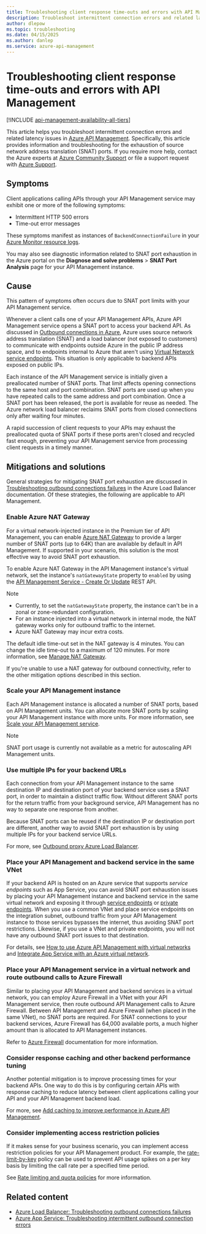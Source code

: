 ```yaml
---
title: Troubleshooting client response time-outs and errors with API Management
description: Troubleshoot intermittent connection errors and related latency issues in API Management
author: dlepow
ms.topic: troubleshooting
ms.date: 04/15/2025
ms.author: danlep
ms.service: azure-api-management
---
```


# Troubleshooting client response time-outs and errors with API Management

[!INCLUDE [api-management-availability-all-tiers](../../includes/api-management-availability-all-tiers.md)]

This article helps you troubleshoot intermittent connection errors and related latency issues in [Azure API Management](./api-management-key-concepts.md). Specifically, this article provides information and troubleshooting for the exhaustion of source network address translation (SNAT) ports. If you require more help, contact the Azure experts at [Azure Community Support](https://azure.microsoft.com/support/community/) or file a support request with [Azure Support](https://azure.microsoft.com/support/options/).

## Symptoms

Client applications calling APIs through your API Management service may exhibit one or more of the following symptoms:

* Intermittent HTTP 500 errors
* Time-out error messages

These symptoms manifest as instances of `BackendConnectionFailure` in your [Azure Monitor resource logs](/azure/azure-monitor/essentials/resource-logs).

You may also see diagnostic information related to SNAT port exhaustion in the Azure portal on the **Diagnose and solve problems** > **SNAT Port Analysis** page for your API Management instance.

## Cause

This pattern of symptoms often occurs due to SNAT port limits with your API Management service.

Whenever a client calls one of your API Management APIs, Azure API Management service opens a SNAT port to access your backend API. As discussed in [Outbound connections in Azure](../load-balancer/load-balancer-outbound-connections.md), Azure uses source network address translation (SNAT) and a load balancer (not exposed to customers) to communicate with endpoints outside Azure in the public IP address space, and to endpoints internal to Azure that aren't using [Virtual Network service endpoints](../virtual-network/virtual-network-service-endpoints-overview.md). This situation is only applicable to backend APIs exposed on public IPs.

Each instance of the API Management service is initially given a preallocated number of SNAT ports. That limit affects opening connections to the same host and port combination. SNAT ports are used up when you have repeated calls to the same address and port combination. Once a SNAT port has been released, the port is available for reuse as needed. The Azure network load balancer reclaims SNAT ports from closed connections only after waiting four minutes.

A rapid succession of client requests to your APIs may exhaust the preallocated quota of SNAT ports if these ports aren't closed and recycled fast enough, preventing your API Management service from processing client requests in a timely manner.

## Mitigations and solutions

General strategies for mitigating SNAT port exhaustion are discussed in [Troubleshooting outbound connections failures](../load-balancer/troubleshoot-outbound-connection.md) in the Azure Load Balancer documentation. Of these strategies, the following are applicable to API Management.

### Enable Azure NAT Gateway

For a virtual network-injected instance in the Premium tier of API Management, you can enable [Azure NAT Gateway](/azure/virtual-network/nat-gateway/nat-overview) to provide a larger number of SNAT ports (up to 64K) than are available by default in API Management. If supported in your scenario, this solution is the most effective way to avoid SNAT port exhaustion.

To enable Azure NAT Gateway in the API Management instance's virtual network, set the instance's `natGatewayState` property to `enabled` by using the [API Management Service - Create Or Update](/rest/api/apimanagement/api-management-service/create-or-update#apimanagementcreateservicewithnatgatewayenabled) REST API.

> [!NOTE]
> * Currently, to set the `natGatewayState` property, the instance can't be in a zonal or zone-redundant configuration.
> * For an instance injected into a virtual network in internal mode, the NAT gateway works only for outbound traffic to the internet.
> * Azure NAT Gateway may incur extra costs.

The default idle time-out set in the NAT gateway is 4 minutes. You can change the idle time-out to a maximum of 120 minutes. For more information, see [Manage NAT Gateway](/azure/nat-gateway/manage-nat-gateway?tabs=manage-nat-portal).

If you're unable to use a NAT gateway for outbound connectivity, refer to the other mitigation options described in this section.

### Scale your API Management instance

Each API Management instance is allocated a number of SNAT ports, based on API Management units. You can allocate more SNAT ports by scaling your API Management instance with more units. For more information, see [Scale your API Management service](upgrade-and-scale.md#scale-your-api-management-instance).

> [!NOTE]
> SNAT port usage is currently not available as a metric for autoscaling API Management units.

### Use multiple IPs for your backend URLs

Each connection from your API Management instance to the same destination IP and destination port of your backend service uses a SNAT port, in order to maintain a distinct traffic flow. Without different SNAT ports for the return traffic from your background service, API Management has no way to separate one response from another.

Because SNAT ports can be reused if the destination IP or destination port are different, another way to avoid SNAT port exhaustion is by using multiple IPs for your backend service URLs.

For more, see [Outbound proxy Azure Load Balancer](../load-balancer/load-balancer-outbound-connections.md).

### Place your API Management and backend service in the same VNet

If your backend API is hosted on an Azure service that supports *service endpoints* such as App Service, you can avoid SNAT port exhaustion issues by placing your API Management instance and backend service in the same virtual network and exposing it through [service endpoints](../virtual-network/virtual-network-service-endpoints-overview.md) or [private endpoints](../private-link/private-endpoint-overview.md). When you use a common VNet and place service endpoints on the integration subnet, outbound traffic from your API Management instance to those services bypasses the internet, thus avoiding SNAT port restrictions. Likewise, if you use a VNet and private endpoints, you will not have any outbound SNAT port issues to that destination.

For details, see [How to use Azure API Management with virtual networks](api-management-using-with-vnet.md) and [Integrate App Service with an Azure virtual network](../app-service/overview-vnet-integration.md).

### Place your API Management service in a virtual network and route outbound calls to Azure Firewall

Similar to placing your API Management and backend services in a virtual network, you can employ Azure Firewall in a VNet with your API Management service, then route outbound API Management calls to Azure Firewall. Between API Management and Azure Firewall (when placed in the same VNet), no SNAT ports are required. For SNAT connections to your backend services, Azure Firewall has 64,000 available ports, a much higher amount than is allocated to API Management instances.

Refer to [Azure Firewall](../firewall/overview.md) documentation for more information.

### Consider response caching and other backend performance tuning

Another potential mitigation is to improve processing times for your backend APIs. One way to do this is by configuring certain APIs with response caching to reduce latency between client applications calling your API and your API Management backend load.

For more, see [Add caching to improve performance in Azure API Management](api-management-howto-cache.md).

### Consider implementing access restriction policies

If it makes sense for your business scenario, you can implement access restriction policies for your API Management product. For example, the [rate-limit-by-key](rate-limit-by-key-policy.md) policy can be used to prevent API usage spikes on a per key basis by limiting the call rate per a specified time period.

See [Rate limiting and quota policies](api-management-policies.md#rate-limiting-and-quotas) for more information.

## Related content

* [Azure Load Balancer: Troubleshooting outbound connections failures](../load-balancer/troubleshoot-outbound-connection.md)
* [Azure App Service: Troubleshooting intermittent outbound connection errors](../app-service/troubleshoot-intermittent-outbound-connection-errors.md)
